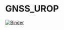 # GNSS_UROP

[![Binder](https://mybinder.org/badge_logo.svg)](https://mybinder.org/v2/gh/Tristanchaang/GNSS_UROP/HEAD?labpath=%2Fmain_project.ipynb)
